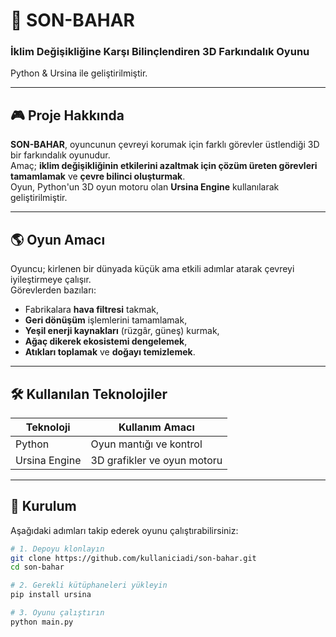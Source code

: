 # 🌿 SON-BAHAR  
### İklim Değişikliğine Karşı Bilinçlendiren 3D Farkındalık Oyunu  
Python & Ursina ile geliştirilmiştir.

---

## 🎮 Proje Hakkında
**SON-BAHAR**, oyuncunun çevreyi korumak için farklı görevler üstlendiği 3D bir farkındalık oyunudur.  
Amaç; **iklim değişikliğinin etkilerini azaltmak için çözüm üreten görevleri tamamlamak** ve **çevre bilinci oluşturmak**.  
Oyun, Python'un 3D oyun motoru olan **Ursina Engine** kullanılarak geliştirilmiştir.

---

## 🌎 Oyun Amacı
Oyuncu; kirlenen bir dünyada küçük ama etkili adımlar atarak çevreyi iyileştirmeye çalışır.  
Görevlerden bazıları:
- Fabrikalara **hava filtresi** takmak,
- **Geri dönüşüm** işlemlerini tamamlamak,
- **Yeşil enerji kaynakları** (rüzgâr, güneş) kurmak,
- **Ağaç dikerek ekosistemi dengelemek**,
- **Atıkları toplamak** ve **doğayı temizlemek**.

---

## 🛠 Kullanılan Teknolojiler
| Teknoloji | Kullanım Amacı |
|-----------|----------------|
| Python    | Oyun mantığı ve kontrol |
| Ursina Engine | 3D grafikler ve oyun motoru |

---

## 🚀 Kurulum
Aşağıdaki adımları takip ederek oyunu çalıştırabilirsiniz:

```bash
# 1. Depoyu klonlayın
git clone https://github.com/kullaniciadi/son-bahar.git
cd son-bahar

# 2. Gerekli kütüphaneleri yükleyin
pip install ursina

# 3. Oyunu çalıştırın
python main.py
